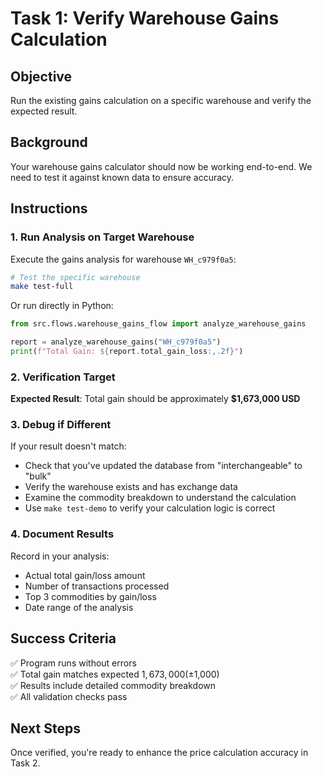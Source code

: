 # Task 1: Verify Warehouse Gains Calculation

## Objective
Run the existing gains calculation on a specific warehouse and verify the expected result.

## Background
Your warehouse gains calculator should now be working end-to-end. We need to test it against known data to ensure accuracy.

## Instructions

### 1. Run Analysis on Target Warehouse
Execute the gains analysis for warehouse `WH_c979f0a5`:

```bash
# Test the specific warehouse
make test-full
```

Or run directly in Python:
```python
from src.flows.warehouse_gains_flow import analyze_warehouse_gains

report = analyze_warehouse_gains("WH_c979f0a5")
print(f"Total Gain: ${report.total_gain_loss:,.2f}")
```

### 2. Verification Target
**Expected Result**: Total gain should be approximately **$1,673,000 USD**

### 3. Debug if Different
If your result doesn't match:
- Check that you've updated the database from "interchangeable" to "bulk"
- Verify the warehouse exists and has exchange data
- Examine the commodity breakdown to understand the calculation
- Use `make test-demo` to verify your calculation logic is correct

### 4. Document Results
Record in your analysis:
- Actual total gain/loss amount
- Number of transactions processed
- Top 3 commodities by gain/loss
- Date range of the analysis

## Success Criteria
✅ Program runs without errors  
✅ Total gain matches expected $1,673,000 (±$1,000)  
✅ Results include detailed commodity breakdown  
✅ All validation checks pass  

## Next Steps
Once verified, you're ready to enhance the price calculation accuracy in Task 2.
